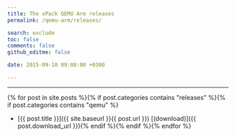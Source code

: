 ```yaml
---
title: The xPack QEMU Arm releases
permalink: /qemu-arm/releases/

search: exclude
toc: false
comments: false
github_editme: false

date: 2015-09-10 09:08:00 +0300

---
```


___
{% for post in site.posts %}{% if post.categories contains "releases" %}{% if post.categories contains "qemu" %}
* [{{ post.title }}]({{ site.baseurl }}{{ post.url }}) [(download)]({{ post.download_url }}){% endif %}{% endif %}{% endfor %}
